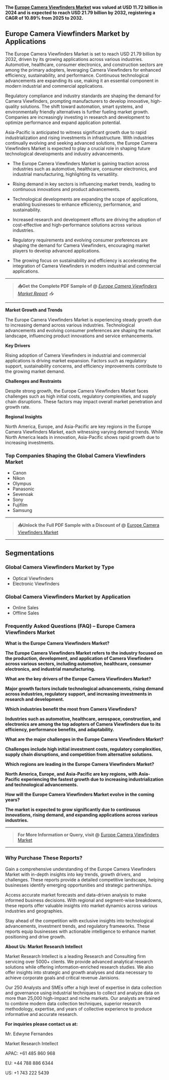 <p><strong>The <a href="https://www.marketresearchintellect.com/download-sample/?rid=250197&amp;utm_source=Pulse-April-Europe&amp;utm_medium=852">Europe Camera Viewfinders Market</a> was valued at USD 11.72 billion in 2024 and is expected to reach USD 21.79 billion by 2032, registering a CAGR of 10.89% from 2025 to 2032.</strong></p><h2>Europe Camera Viewfinders Market by Applications&nbsp;</h2><p><p>The Europe Camera Viewfinders Market is set to reach USD 21.79 billion by 2032, driven by its growing applications across various industries. Automotive, healthcare, consumer electronics, and construction sectors are among the primary adopters, leveraging Camera Viewfinders for enhanced efficiency, sustainability, and performance. Continuous technological advancements are expanding its use, making it an essential component in modern industrial and commercial applications.</p><p>Regulatory compliance and industry standards are shaping the demand for Camera Viewfinders, prompting manufacturers to develop innovative, high-quality solutions. The shift toward automation, smart systems, and environmentally friendly alternatives is further fueling market growth. Companies are increasingly investing in research and development to optimize performance and expand application potential.</p><p>Asia-Pacific is anticipated to witness significant growth due to rapid industrialization and rising investments in infrastructure. With industries continually evolving and seeking advanced solutions, the Europe Camera Viewfinders Market is expected to play a crucial role in shaping future technological developments and industry advancements.</p></p><ul><li><p>The Europe Camera Viewfinders Market is gaining traction across industries such as automotive, healthcare, consumer electronics, and industrial manufacturing, highlighting its versatility.</p></li><li><p>Rising demand in key sectors is influencing market trends, leading to continuous innovations and product advancements.</p></li><li><p>Technological developments are expanding the scope of applications, enabling businesses to enhance efficiency, performance, and sustainability.</p></li><li><p>Increased research and development efforts are driving the adoption of cost-effective and high-performance solutions across various industries.</p></li><li><p>Regulatory requirements and evolving consumer preferences are shaping the demand for Camera Viewfinders, encouraging market players to develop advanced applications.</p></li><li><p>The growing focus on sustainability and efficiency is accelerating the integration of Camera Viewfinders in modern industrial and commercial applications.</p></li></ul><hr /><blockquote><p><strong><span class="font-[700]">📥Get the Complete PDF Sample of @ </span></strong><em><span class="font-[700]"><a href="https://www.marketresearchintellect.com/download-sample/?rid=250197&amp;utm_source=Pulse-April-Europe&amp;utm_medium=852" target="_blank" data-tracking-control-name="article-ssr-frontend-pulse_little-text-block" data-tracking-will-navigate="" data-test-link="">Europe Camera Viewfinders Market Report</a>&nbsp;📥</span></em></p></blockquote><hr /><p class="" data-start="77" data-end="360"><strong data-start="77" data-end="105">Market Growth and Trends</strong></p><p class="" data-start="77" data-end="360">The Europe Camera Viewfinders Market is experiencing steady growth due to increasing demand across various industries. Technological advancements and evolving consumer preferences are shaping the market landscape, influencing product innovations and service enhancements.</p><p class="" data-start="362" data-end="606"><strong data-start="362" data-end="377">Key Drivers</strong></p><p class="" data-start="362" data-end="606">Rising adoption of Camera Viewfinders in industrial and commercial applications is driving market expansion. Factors such as regulatory support, sustainability concerns, and efficiency improvements contribute to the growing market demand.</p><p class="" data-start="608" data-end="849"><strong data-start="608" data-end="637">Challenges and Restraints</strong></p><p class="" data-start="608" data-end="849">Despite strong growth, the Europe Camera Viewfinders Market faces challenges such as high initial costs, regulatory complexities, and supply chain disruptions. These factors may impact overall market penetration and growth rate.</p><p class="" data-start="851" data-end="1095"><strong data-start="851" data-end="872">Regional Insights</strong></p><p class="" data-start="851" data-end="1095">North America, Europe, and Asia-Pacific are key regions in the Europe Camera Viewfinders Market, each witnessing varying demand trends. While North America leads in innovation, Asia-Pacific shows rapid growth due to increasing investments.</p><p><h3>Top Companies Shaping the Global Camera Viewfinders Market </h3><ul><li>Canon</li><li>Nikon</li><li>Olympus</li><li>Panasonic</li><li>Sevenoak</li><li>Sony</li><li>Fujifilm</li><li>Samsung</li></ul></p><hr /><blockquote><p><strong>📥Unlock the Full PDF Sample with a Discount of @</strong> <a href="https://www.marketresearchintellect.com/ask-for-discount/?rid=250197&amp;utm_source=Pulse-April-Europe&amp;utm_medium=852">Europe Camera Viewfinders Market</a></p></blockquote><hr /><p><h2>Segmentations</h2><h3>Global Camera Viewfinders Market by Type</h3><ul><li>Optical Viewfinders</li><li>Electronic Viewfinders</li></ul><h3>Global Camera Viewfinders Market by Application</h3><ul><li>Online Sales</li><li>Offline Sales</li></ul></p><h3><strong>Frequently Asked Questions (FAQ) &ndash; Europe Camera Viewfinders Market</strong></h3><p><strong>What is the Europe Camera Viewfinders Market?</strong></p><p><strong>The Europe Camera Viewfinders Market refers to the industry focused on the production, development, and application of Camera Viewfinders across various sectors, including automotive, healthcare, consumer electronics, and industrial manufacturing.</strong></p><p><strong>What are the key drivers of the Europe Camera Viewfinders Market?</strong></p><p><strong>Major growth factors include technological advancements, rising demand across industries, regulatory support, and increasing investments in research and development.</strong></p><p><strong>Which industries benefit the most from Camera Viewfinders?</strong></p><p><strong>Industries such as automotive, healthcare, aerospace, construction, and electronics are among the top adopters of Camera Viewfinders due to its efficiency, performance benefits, and adaptability.</strong></p><p><strong>What are the major challenges in the Europe Camera Viewfinders Market?</strong></p><p><strong>Challenges include high initial investment costs, regulatory complexities, supply chain disruptions, and competition from alternative solutions.</strong></p><p><strong>Which regions are leading in the Europe Camera Viewfinders Market?</strong></p><p><strong>North America, Europe, and Asia-Pacific are key regions, with Asia-Pacific experiencing the fastest growth due to increasing industrialization and technological advancements.</strong></p><p><strong>How will the Europe Camera Viewfinders Market evolve in the coming years?</strong></p><p><strong>The market is expected to grow significantly due to continuous innovations, rising demand, and expanding applications across various industries.</strong></p><hr /><blockquote><p><span class="font-[700]"><strong>For More Information or Query, visit&nbsp;@</strong>&nbsp;</span><span class="font-[700]"><a href="https://www.marketresearchintellect.com/product/global-camera-viewfinders-market-size-and-forecast/?utm_source=Linkedin&utm_medium=852" target="_blank" data-tracking-control-name="article-ssr-frontend-pulse_little-text-block" data-tracking-will-navigate="" data-test-link="">Europe Camera Viewfinders Market</a></span></p></blockquote><hr /><h3><strong data-start="0" data-end="31">Why Purchase These Reports?</strong></h3><p class="" data-start="35" data-end="297">Gain a comprehensive understanding of the Europe Camera Viewfinders Market with in-depth insights into key trends, growth drivers, and challenges. These reports provide a detailed competitive landscape, helping businesses identify emerging opportunities and strategic partnerships.</p><p class="" data-start="299" data-end="540">Access accurate market forecasts and data-driven analysis to make informed business decisions. With regional and segment-wise breakdowns, these reports offer valuable insights into market dynamics across various industries and geographies.</p><p class="" data-start="542" data-end="784">Stay ahead of the competition with exclusive insights into technological advancements, investment trends, and regulatory frameworks. These reports equip businesses with actionable intelligence to enhance market positioning and drive growth.</p><p><strong><span class="font-[700]">About Us: Market Research Intellect</span></strong></p><p><span class="">Market Research Intellect is a leading Research and Consulting firm servicing over 5000+ clients. We provide advanced analytical research solutions while offering information-enriched research studies.&nbsp;</span>We also offer insights into strategic and growth analyses and data necessary to achieve corporate goals and critical revenue Janisions.</p><p><span class="">Our 250 Analysts and SMEs offer a high level of expertise in data collection and governance using industrial techniques to collect and analyze data on more than 25,000 high-impact and niche markets. Our analysts are trained to combine modern data collection techniques, superior research methodology, expertise, and years of collective experience to produce informative and accurate research.</span></p><p><strong>For inquiries please contact us at:</strong></p><p>Mr. Edwyne Fernandes</p><p>Market Research Intellect</p><p>APAC: +61 485 860 968</p><p>EU: +44 788 886 6344</p><p>US: +1 743 222 5439</p>